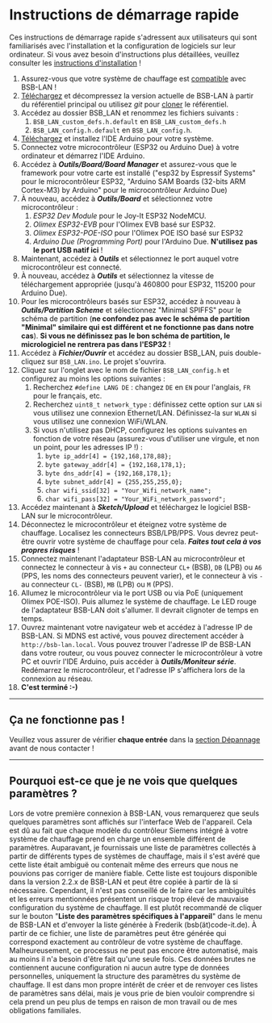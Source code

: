 # Instructions de démarrage rapide
Ces instructions de démarrage rapide s'adressent aux utilisateurs qui sont familiarisés avec l'installation et la configuration de logiciels sur leur ordinateur. Si vous avez besoin d'instructions plus détaillées, veuillez consulter les [instructions d'installation](install.md) !

1. Assurez-vous que votre système de chauffage est [compatible](supported_heating_systems.md) avec BSB-LAN !
1. [Téléchargez](https://github.com/fredlcore/BSB-LAN/archive/refs/heads/master.zip) et décompressez la version actuelle de BSB-LAN à partir du référentiel principal ou utilisez *git* pour [cloner](https://github.com/fredlcore/BSB-LAN.git) le référentiel.
1. Accédez au dossier BSB_LAN et renommez les fichiers suivants :
    1. `BSB_LAN_custom_defs.h.default` en `BSB_LAN_custom_defs.h`
    2. `BSB_LAN_config.h.default` en `BSB_LAN_config.h`.
1. [Téléchargez](https://www.arduino.cc/en/software) et installez l'IDE Arduino pour votre système.
1. Connectez votre microcontrôleur (ESP32 ou Arduino Due) à votre ordinateur et démarrez l'IDE Arduino.
1. Accédez à ***Outils/Board/Board Manager*** et assurez-vous que le framework pour votre carte est installé ("esp32 by Espressif Systems" pour le microcontrôleur ESP32, "Arduino SAM Boards (32-bits ARM Cortex-M3) by Arduino" pour le microcontrôleur Arduino Due)
1. À nouveau, accédez à ***Outils/Board*** et sélectionnez votre microcontrôleur :
    1. *ESP32 Dev Module* pour le Joy-It ESP32 NodeMCU.
    2. *Olimex ESP32-EVB* pour l'Olimex EVB basé sur ESP32.
    3. *Olimex ESP32-POE-ISO* pour l'Olimex POE ISO basé sur ESP32
    4. *Arduino Due (Programming Port)* pour l'Arduino Due. **N'utilisez pas le port USB natif ici** !
1. Maintenant, accédez à ***Outils*** et sélectionnez le port auquel votre microcontrôleur est connecté.
1. À nouveau, accédez à ***Outils*** et sélectionnez la vitesse de téléchargement appropriée (jusqu'à 460800 pour ESP32, 115200 pour Arduino Due).
1. Pour les microcontrôleurs basés sur ESP32, accédez à nouveau à ***Outils/Partition Scheme*** et sélectionnez "Minimal SPIFFS" pour le schéma de partition (**ne confondez pas avec le schéma de partition "Minimal" similaire qui est différent et ne fonctionne pas dans notre cas**). **Si vous ne définissez pas le bon schéma de partition, le micrologiciel ne rentrera pas dans l'ESP32** !
1. Accédez à ***Fichier/Ouvrir*** et accédez au dossier BSB_LAN, puis double-cliquez sur `BSB_LAN.ino`. Le projet s'ouvrira.
1. Cliquez sur l'onglet avec le nom de fichier `BSB_LAN_config.h` et configurez au moins les options suivantes :
    1. Recherchez `#define LANG DE` : changez `DE` en `EN` pour l'anglais, `FR` pour le français, etc.
    1. Recherchez `uint8_t network_type` : définissez cette option sur `LAN` si vous utilisez une connexion Ethernet/LAN. Définissez-la sur `WLAN` si vous utilisez une connexion WiFi/WLAN.
    1. Si vous n'utilisez pas DHCP, configurez les options suivantes en fonction de votre réseau (assurez-vous d'utiliser une virgule, et non un point, pour les adresses IP !) :
        1. `byte ip_addr[4] = {192,168,178,88};`
        1. `byte gateway_addr[4] = {192,168,178,1};`
        1. `byte dns_addr[4] = {192,168,178,1};`
        1. `byte subnet_addr[4] = {255,255,255,0};`
        1. `char wifi_ssid[32] = "Your_Wifi_network_name";`
        1. `char wifi_pass[32] = "Your_WiFi_network_password";`
1. Accédez maintenant à ***Sketch/Upload*** et téléchargez le logiciel BSB-LAN sur le microcontrôleur.
1. Déconnectez le microcontrôleur et éteignez votre système de chauffage. Localisez les connecteurs BSB/LPB/PPS. Vous devrez peut-être ouvrir votre système de chauffage pour cela. ***Faites tout cela à vos propres risques*** !
1. Connectez maintenant l'adaptateur BSB-LAN au microcontrôleur et connectez le connecteur à vis `+` au connecteur `CL+` (BSB), `DB` (LPB) ou `A6` (PPS, les noms des connecteurs peuvent varier), et le connecteur à vis `-` au connecteur `CL-` (BSB), `MB` (LPB) ou `M` (PPS).
1. Allumez le microcontrôleur via le port USB ou via PoE (uniquement Olimex POE-ISO). Puis allumez le système de chauffage. Le LED rouge de l'adaptateur BSB-LAN doit s'allumer. Il devrait clignoter de temps en temps.
1. Ouvrez maintenant votre navigateur web et accédez à l'adresse IP de BSB-LAN. Si MDNS est activé, vous pouvez directement accéder à `http://bsb-lan.local`. Vous pouvez trouver l'adresse IP de BSB-LAN dans votre routeur, ou vous pouvez connecter le microcontrôleur à votre PC et ouvrir l'IDE Arduino, puis accéder à ***Outils/Moniteur série***. Redémarrez le microcontrôleur, et l'adresse IP s'affichera lors de la connexion au réseau.
1. **C'est terminé :-)**
---
## Ça ne fonctionne pas !

Veuillez vous assurer de vérifier **chaque entrée** dans la [section Dépannage](troubleshooting.md) avant de nous contacter !

---
## Pourquoi est-ce que je ne vois que quelques paramètres ?

Lors de votre première connexion à BSB-LAN, vous remarquerez que seuls quelques paramètres sont affichés sur l'interface Web de l'appareil. Cela est dû au fait que chaque modèle du contrôleur Siemens intégré à votre système de chauffage prend en charge un ensemble différent de paramètres. Auparavant, je fournissais une liste de paramètres collectés à partir de différents types de systèmes de chauffage, mais il s'est avéré que cette liste était ambiguë ou contenait même des erreurs que nous ne pouvions pas corriger de manière fiable. Cette liste est toujours disponible dans la version 2.2.x de BSB-LAN et peut être copiée à partir de là si nécessaire.
Cependant, il n'est pas conseillé de le faire car les ambiguïtés et les erreurs mentionnées présentent un risque trop élevé de mauvaise configuration du système de chauffage. Il est plutôt recommandé de cliquer sur le bouton "**Liste des paramètres spécifiques à l'appareil**" dans le menu de BSB-LAN et d'envoyer la liste générée à Frederik (bsb(ät)code-it.de). À partir de ce fichier, une liste de paramètres peut être générée qui correspond exactement au contrôleur de votre système de chauffage. Malheureusement, ce processus ne peut pas encore être automatisé, mais au moins il n'a besoin d'être fait qu'une seule fois. Ces données brutes ne contiennent aucune configuration ni aucun autre type de données personnelles, uniquement la structure des paramètres du système de chauffage.
Il est dans mon propre intérêt de créer et de renvoyer ces listes de paramètres sans délai, mais je vous prie de bien vouloir comprendre si cela prend un peu plus de temps en raison de mon travail ou de mes obligations familiales.
